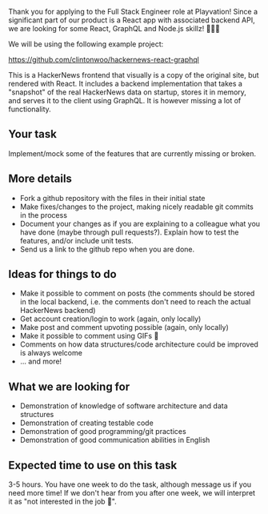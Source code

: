 Thank you for applying to the Full Stack Engineer role at Playvation! Since a significant part of our product is a React app with associated backend API, we are looking for some React, GraphQL and Node.js skillz! 💪💪💪

We will be using the following example project:

https://github.com/clintonwoo/hackernews-react-graphql

This is a HackerNews frontend that visually is a copy of the original site, but rendered with React. It includes a backend implementation that takes a "snapshot" of the real HackerNews data on startup, stores it in memory, and serves it to the client using GraphQL. It is however missing a lot of functionality.

## Your task

Implement/mock some of the features that are currently missing or broken.

## More details

* Fork a github repository with the files in their initial state
* Make fixes/changes to the project, making nicely readable git commits in the process
* Document your changes as if you are explaining to a colleague what you have done (maybe through pull requests?). Explain how to test the features, and/or include unit tests.
* Send us a link to the github repo when you are done.

## Ideas for things to do

* Make it possible to comment on posts (the comments should be stored in the local backend, i.e. the comments don't need to reach the actual HackerNews backend)
* Get account creation/login to work (again, only locally)
* Make post and comment upvoting possible (again, only locally)
* Make it possible to comment using GIFs 🦄
* Comments on how data structures/code architecture could be improved is always welcome
* ... and more!

## What we are looking for

* Demonstration of knowledge of software architecture and data structures
* Demonstration of creating testable code
* Demonstration of good programming/git practices
* Demonstration of good communication abilities in English

## Expected time to use on this task

3-5 hours. You have one week to do the task, although message us if you need more time! If we don't hear from you after one week, we will interpret it as "not interested in the job 💩".
